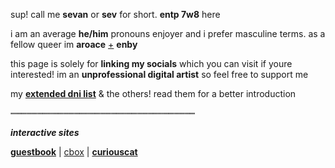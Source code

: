 sup! call me **sevan** or **sev** for short. **entp 7w8** here

i am an average **he/him** pronouns enjoyer and i prefer masculine terms. as a fellow queer im **aroace** [+](https://en.pronouns.page/@sevfix) **enby**

this page is solely for **linking my socials** which you can visit if youre interested! im an **unprofessional digital artist** so feel free to support me 

my **[extended dni list](https://listography.com/sevfix)** & the others! read them for a better introduction

┉┉┉┉┉┉┉┉┉┉┉┉┉┉┉┉┉┉┉┉┉┉┉┉┉┉┉┉┉┉┉┉┉┉┉

***interactive sites***

[**guestbook**](https://sevfix.123guestbook.com) | [cbox](https://my.cbox.ws/chatnchill) | [**curiouscat**](https://curiouscat.live/sevfix)
